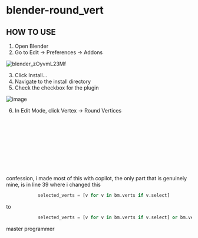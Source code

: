 # blender-round_vert
## HOW TO USE
1. Open Blender
2. Go to Edit -> Preferences -> Addons

![blender_zOyvmL23Mf](https://github.com/D-MAS/blender-round_vert/assets/57054077/9a66f169-ab6b-467f-b9dd-919dd7ace3f0)

3. Click Install...
4. Navigate to the install directory
5. Check the checkbox for the plugin

![image](https://github.com/D-MAS/blender-round_vert/assets/57054077/58da7b9a-148f-4f03-a216-1a4630aa69a0)

6. In Edit Mode, click Vertex -> Round Vertices

<br><br><br><br><br><br><br><br><br>
confession, i made most of this with copilot, the only part that is genuinely mine, is in line 39 where i changed this
```py
			selected_verts = [v for v in bm.verts if v.select]
```
to
```py
			selected_verts = [v for v in bm.verts if v.select] or bm.verts
```
master programmer
